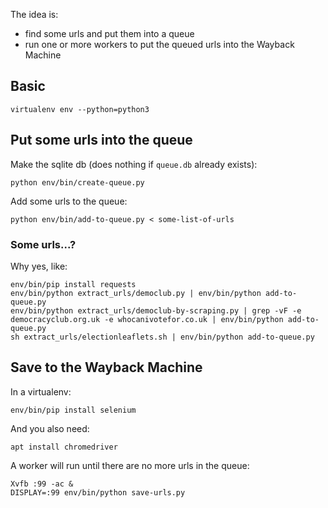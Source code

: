 The idea is:

- find some urls and put them into a queue
- run one or more workers to put the queued urls into the Wayback Machine

## Basic

```
virtualenv env --python=python3
```

## Put some urls into the queue

Make the sqlite db (does nothing if `queue.db` already exists):

```
python env/bin/create-queue.py
```

Add some urls to the queue:

```
python env/bin/add-to-queue.py < some-list-of-urls
```

### Some urls...?

Why yes, like:

```
env/bin/pip install requests
env/bin/python extract_urls/democlub.py | env/bin/python add-to-queue.py
env/bin/python extract_urls/democlub-by-scraping.py | grep -vF -e democracyclub.org.uk -e whocanivotefor.co.uk | env/bin/python add-to-queue.py
sh extract_urls/electionleaflets.sh | env/bin/python add-to-queue.py
```

## Save to the Wayback Machine

In a virtualenv:

```
env/bin/pip install selenium
```

And you also need:

```
apt install chromedriver
```

A worker will run until there are no more urls in the queue:

```
Xvfb :99 -ac &
DISPLAY=:99 env/bin/python save-urls.py
```
